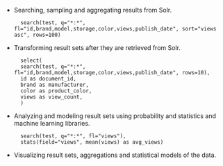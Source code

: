 * Searching, sampling and aggregating results from Solr.
  
        search(test, q="*:*", fl="id,brand,model,storage,color,views,publish_date", sort="views asc", rows=100)

* Transforming result sets after they are retrieved from Solr.

        select(
        search(test, q="*:*", fl="id,brand,model,storage,color,views,publish_date", rows=10),
        id as document_id,
        brand as manufacturer,
        color as product_color,
        views as view_count,
        )
    

* Analyzing and modeling result sets using probability and statistics and machine learning libraries.

        search(test, q="*:*", fl="views"),
        stats(field="views", mean(views) as avg_views)

* Visualizing result sets, aggregations and statistical models of the data.


